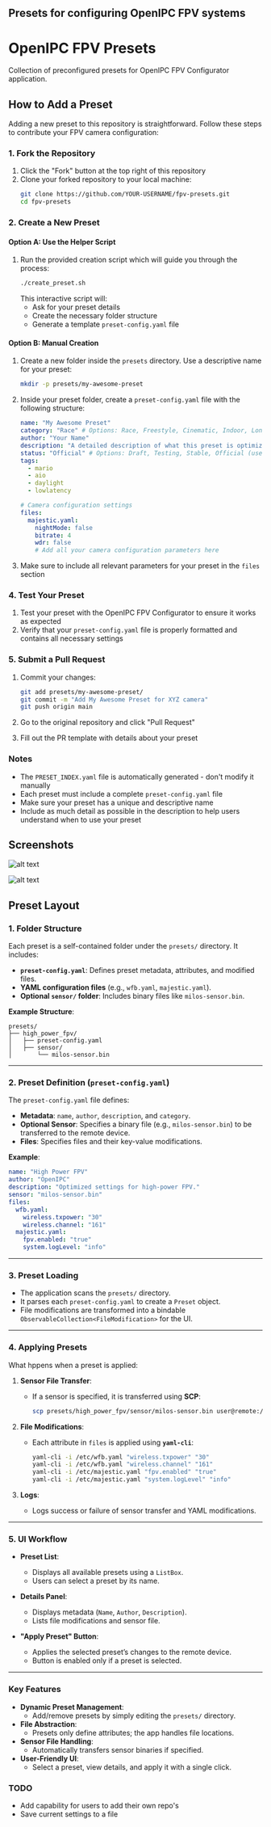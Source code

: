 ## Presets for configuring OpenIPC FPV systems

# OpenIPC FPV Presets

Collection of preconfigured presets for OpenIPC FPV Configurator application.

## How to Add a Preset

Adding a new preset to this repository is straightforward. Follow these steps to contribute your FPV camera configuration:

### 1. Fork the Repository

1. Click the "Fork" button at the top right of this repository
2. Clone your forked repository to your local machine:
   ```bash
   git clone https://github.com/YOUR-USERNAME/fpv-presets.git
   cd fpv-presets
   ```

### 2. Create a New Preset

#### Option A: Use the Helper Script

1. Run the provided creation script which will guide you through the process:
   ```bash
   ./create_preset.sh
   ```
   This interactive script will:
   - Ask for your preset details
   - Create the necessary folder structure
   - Generate a template `preset-config.yaml` file

#### Option B: Manual Creation

1. Create a new folder inside the `presets` directory. Use a descriptive name for your preset:
   ```bash
   mkdir -p presets/my-awesome-preset
   ```

2. Inside your preset folder, create a `preset-config.yaml` file with the following structure:
   ```yaml
   name: "My Awesome Preset"
   category: "Race" # Options: Race, Freestyle, Cinematic, Indoor, LongRange, etc.
   author: "Your Name"
   description: "A detailed description of what this preset is optimized for"
   status: "Official" # Options: Draft, Testing, Stable, Official (used by OpenIPC devs)
   tags:
     - mario
     - aio
     - daylight
     - lowlatency
   
   # Camera configuration settings
   files:
     majestic.yaml:
       nightMode: false
       bitrate: 4
       wdr: false
       # Add all your camera configuration parameters here
   ```

2. Make sure to include all relevant parameters for your preset in the `files` section

### 4. Test Your Preset

1. Test your preset with the OpenIPC FPV Configurator to ensure it works as expected
2. Verify that your `preset-config.yaml` file is properly formatted and contains all necessary settings

### 5. Submit a Pull Request

1. Commit your changes:
   ```bash
   git add presets/my-awesome-preset/
   git commit -m "Add My Awesome Preset for XYZ camera"
   git push origin main
   ```

2. Go to the original repository and click "Pull Request"
3. Fill out the PR template with details about your preset

### Notes

- The `PRESET_INDEX.yaml` file is automatically generated - don't modify it manually
- Each preset must include a complete `preset-config.yaml` file
- Make sure your preset has a unique and descriptive name
- Include as much detail as possible in the description to help users understand when to use your preset

## Screenshots
![alt text](images/preset-tab.png)

![alt text](images/preset-details-view.png)
## Preset Layout

### 1. Folder Structure

Each preset is a self-contained folder under the `presets/` directory. It includes:

- **`preset-config.yaml`**: Defines preset metadata, attributes, and modified files.
- **YAML configuration files** (e.g., `wfb.yaml`, `majestic.yaml`).
- **Optional `sensor/` folder**: Includes binary files like `milos-sensor.bin`.

**Example Structure**:
```
presets/
├── high_power_fpv/
│   ├── preset-config.yaml
│   ├── sensor/
│       └── milos-sensor.bin
```

---

### 2. Preset Definition (`preset-config.yaml`)

The `preset-config.yaml` file defines:

- **Metadata**: `name`, `author`, `description`, and `category`.
- **Optional Sensor**: Specifies a binary file (e.g., `milos-sensor.bin`) to be transferred to the remote device.
- **Files**: Specifies files and their key-value modifications.

**Example**:
```yaml
name: "High Power FPV"
author: "OpenIPC"
description: "Optimized settings for high-power FPV."
sensor: "milos-sensor.bin"
files:
  wfb.yaml:
    wireless.txpower: "30"
    wireless.channel: "161"
  majestic.yaml:
    fpv.enabled: "true"
    system.logLevel: "info"
```

---

### 3. Preset Loading

- The application scans the `presets/` directory.
- It parses each `preset-config.yaml` to create a `Preset` object.
- File modifications are transformed into a bindable `ObservableCollection<FileModification>` for the UI.

---

### 4. Applying Presets

What hppens when a preset is applied:

1. **Sensor File Transfer**:
    - If a sensor is specified, it is transferred using **SCP**:
      ```bash
      scp presets/high_power_fpv/sensor/milos-sensor.bin user@remote:/etc/sensors/milos-sensor.bin
      ```

2. **File Modifications**:
    - Each attribute in `files` is applied using **`yaml-cli`**:
      ```bash
      yaml-cli -i /etc/wfb.yaml "wireless.txpower" "30"
      yaml-cli -i /etc/wfb.yaml "wireless.channel" "161"
      yaml-cli -i /etc/majestic.yaml "fpv.enabled" "true"
      yaml-cli -i /etc/majestic.yaml "system.logLevel" "info"
      ```

3. **Logs**:
    - Logs success or failure of sensor transfer and YAML modifications.

---

### 5. UI Workflow

- **Preset List**:
    - Displays all available presets using a `ListBox`.
    - Users can select a preset by its name.

- **Details Panel**:
    - Displays metadata (`Name`, `Author`, `Description`).
    - Lists file modifications and sensor file.

- **"Apply Preset" Button**:
    - Applies the selected preset’s changes to the remote device.
    - Button is enabled only if a preset is selected.

---

### Key Features

- **Dynamic Preset Management**:
    - Add/remove presets by simply editing the `presets/` directory.
- **File Abstraction**:
    - Presets only define attributes; the app handles file locations.
- **Sensor File Handling**:
    - Automatically transfers sensor binaries if specified.
- **User-Friendly UI**:
    - Select a preset, view details, and apply it with a single click.

### TODO
* Add capability for users to add their own repo's
* Save current settings to a file